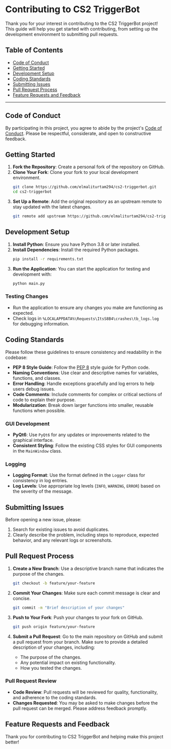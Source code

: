 # Contributing to CS2 TriggerBot

Thank you for your interest in contributing to the CS2 TriggerBot project! This guide will help you get started with contributing, from setting up the development environment to submitting pull requests.

## Table of Contents
- [Code of Conduct](#code-of-conduct)
- [Getting Started](#getting-started)
- [Development Setup](#development-setup)
- [Coding Standards](#coding-standards)
- [Submitting Issues](#submitting-issues)
- [Pull Request Process](#pull-request-process)
- [Feature Requests and Feedback](#feature-requests-and-feedback)

---

## Code of Conduct

By participating in this project, you agree to abide by the project's [Code of Conduct](CODE_OF_CONDUCT.md). Please be respectful, considerate, and open to constructive feedback.

## Getting Started

1. **Fork the Repository**: Create a personal fork of the repository on GitHub.
2. **Clone Your Fork**: Clone your fork to your local development environment.
   ```bash
   git clone https://github.com/elmaliturtam294/cs2-triggerbot.git
   cd cs2-triggerbot
   ```
3. **Set Up a Remote**: Add the original repository as an upstream remote to stay updated with the latest changes.
   ```bash
   git remote add upstream https://github.com/elmaliturtam294/cs2-triggerbot.git
   ```

## Development Setup

1. **Install Python**: Ensure you have Python 3.8 or later installed.
2. **Install Dependencies**: Install the required Python packages.
   ```bash
   pip install -r requirements.txt
   ```
3. **Run the Application**: You can start the application for testing and development with:
   ```bash
   python main.py
   ```

### Testing Changes
- Run the application to ensure any changes you make are functioning as expected.
- Check logs in `%LOCALAPPDATA%\Requests\ItsS8B4\crashes\tb_logs.log` for debugging information.

## Coding Standards

Please follow these guidelines to ensure consistency and readability in the codebase:

- **PEP 8 Style Guide**: Follow the [PEP 8](https://www.python.org/dev/peps/pep-0008/) style guide for Python code.
- **Naming Conventions**: Use clear and descriptive names for variables, functions, and classes.
- **Error Handling**: Handle exceptions gracefully and log errors to help users debug issues.
- **Code Comments**: Include comments for complex or critical sections of code to explain their purpose.
- **Modularization**: Break down larger functions into smaller, reusable functions when possible.

### GUI Development
- **PyQt6**: Use `PyQt6` for any updates or improvements related to the graphical interface.
- **Consistent Styling**: Follow the existing CSS styles for GUI components in the `MainWindow` class.

### Logging
- **Logging Format**: Use the format defined in the `Logger` class for consistency in log entries.
- **Log Levels**: Use appropriate log levels (`INFO`, `WARNING`, `ERROR`) based on the severity of the message.

## Submitting Issues

Before opening a new issue, please:
1. Search for existing issues to avoid duplicates.
2. Clearly describe the problem, including steps to reproduce, expected behavior, and any relevant logs or screenshots.

## Pull Request Process

1. **Create a New Branch**: Use a descriptive branch name that indicates the purpose of the changes.
   ```bash
   git checkout -b feature/your-feature
   ```

2. **Commit Your Changes**: Make sure each commit message is clear and concise.
   ```bash
   git commit -m "Brief description of your changes"
   ```

3. **Push to Your Fork**: Push your changes to your fork on GitHub.
   ```bash
   git push origin feature/your-feature
   ```

4. **Submit a Pull Request**: Go to the main repository on GitHub and submit a pull request from your branch. Make sure to provide a detailed description of your changes, including:
   - The purpose of the changes.
   - Any potential impact on existing functionality.
   - How you tested the changes.

### Pull Request Review
- **Code Review**: Pull requests will be reviewed for quality, functionality, and adherence to the coding standards.
- **Changes Requested**: You may be asked to make changes before the pull request can be merged. Please address feedback promptly.

## Feature Requests and Feedback

Thank you for contributing to CS2 TriggerBot and helping make this project better!
